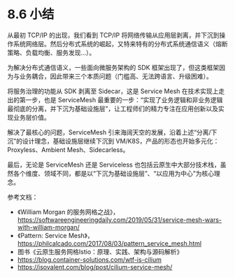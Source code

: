 # 8.6 小结

从最初 TCP/IP 的出现，我们看到 TCP/IP 将网络传输从应用层剥离，并下沉到操作系统网络层。然后分布式系统的崛起，又特来特有的分布式系统通信语义（熔断策略、负载均衡、服务发现...）。

为解决分布式通信语义，一些面向微服务架构的 SDK 框架出现了，但这类框架因为与业务耦合，因此带来三个本质问题（门槛高、无法跨语言、升级困难）。

将服务治理的功能从 SDK 剥离至 Sidecar，这是 Service Mesh 在技术实现上走出的第一步，也是 ServiceMesh 最重要的一步：“实现了业务逻辑和非业务逻辑最彻底的分离，并下沉为基础设施层”，让工程师们的精力专注在应用创新以及实现业务层价值。

解决了最核心的问题，ServiceMesh 引来海阔天空的发展，沿着上述“分离/下沉”的设计理念，基础设施层继续下沉到 VM/K8S，产品的形态也开始多元化：Proxyless、Ambient Mesh、Sidecarless。

最后，无论是 ServiceMesh 还是 Serviceless 也包括云原生中大部分技术栈，虽然各个维度、领域不同，都是以“下沉为基础设施层”、“以应用为中心”为核心理念。


参考文档：
- 《William Morgan 的服务网格之战》，https://softwareengineeringdaily.com/2019/05/31/service-mesh-wars-with-william-morgan/
- 《Pattern: Service Mesh》，https://philcalcado.com/2017/08/03/pattern_service_mesh.html
- 图书《云原生服务网格Istio：原理、实践、架构与源码解析》
- https://blog.container-solutions.com/wtf-is-cilium
- https://isovalent.com/blog/post/cilium-service-mesh/